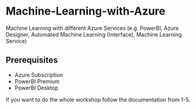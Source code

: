 # Machine-Learning-with-Azure
Machine Learning with different Azure Services (e.g. PowerBI, Azure Designer, Automated Machine Learning (Interface), Machine Learning Service)

## Prerequisites

- Azure Subscription
- PowerBI Premium
- PowerBI Desktop

If you want to do the whole workshop follow the documentation from 1-5.

